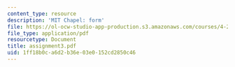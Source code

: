 ```yaml
---
content_type: resource
description: 'MIT Chapel: form'
file: https://ol-ocw-studio-app-production.s3.amazonaws.com/courses/4-273-introduction-to-design-inquiry-fall-2001/1ff18b0ca6d2b36e03e0152cd2850c46_assignment3.pdf
file_type: application/pdf
resourcetype: Document
title: assignment3.pdf
uid: 1ff18b0c-a6d2-b36e-03e0-152cd2850c46
---
```


